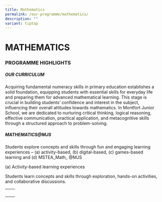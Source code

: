```yaml
---
title: Mathematics
permalink: /our-programme/mathematics/
description: ""
variant: tiptap
---
```

<h1><strong>MATHEMATICS</strong></h1>
<h3>PROGRAMME HIGHLIGHTS</h3>
<h5>OUR CURRICULUM</h5>
<p>Acquiring fundamental numeracy skills in primary education establishes
a solid foundation, equipping students with essential skills for everyday
life and preparing them for advanced mathematical learning. This stage
is crucial in building students’ confidence and interest in the subject,
influencing their overall attitudes towards mathematics. In Montfort Junior
School, we are dedicated to nurturing critical thinking, logical reasoning,
effective communication, practical application, and metacognitive skills
through a structured approach to problem-solving.</p>
<h5>MATHEMATICS@MJS</h5>
<p>Students explore concepts and skills through fun and engaging learning
experiences – (a) activity-based, (b) digital-based, (c) games-based learning
and (d) MSTEA_Math_ @MJS</p>
<p>(a) Activity-based learning experiences</p>
<p>Students learn concepts and skills through exploration, hands-on activities,
and collaborative discussions.</p>
<table style="minWidth: 50px">
<colgroup>
<col>
<col>
</colgroup>
<tbody>
<tr>
<th rowspan="1" colspan="1">
<p></p>
</th>
<th rowspan="1" colspan="1">
<p></p>
</th>
</tr>
</tbody>
</table>
<p></p>
